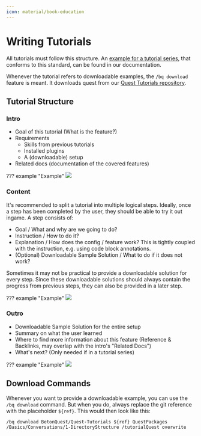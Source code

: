 ```yaml
---
icon: material/book-education
---
```


# Writing Tutorials
All tutorials must follow this structure.
An [example for a tutorial series](../../../Tutorials/Getting-Started/Basics/Conversations.md),
that conforms to this standard, can be found in our documentation.

Whenever the tutorial refers to downloadable examples, the `/bq download` feature is meant.
It downloads quest from our [Quest Tutorials repository](https://github.com/BetonQuest/Quest-Tutorials).


## Tutorial Structure
### Intro
* Goal of this tutorial (What is the feature?)
* Requirements
  * Skills from previous tutorials
  * Installed plugins
  * A (downloadable) setup
* Related docs (documentation of the covered features)

??? example "Example"
    ![](../../../_media/content/Participate/Process/Docs/Writing-Tutorials/IntroExample.png)

### Content
It's recommended to split a tutorial into multiple logical steps.
Ideally, once a step has been completed by the user, they should be able to try it out ingame. A step consists of:

* Goal / What and why are we going to do?
* Instruction / How to do it?
* Explanation / How does the config / feature work? This is tightly coupled with the instruction, e.g. using code block annotations.
* (Optional) Downloadable Sample Solution / What to do if it does not work?

Sometimes it may not be practical to provide a downloadable solution for every step. 
Since these downloadable solutions should always contain the progress from previous steps, they can also be provided in a later step.

??? example "Example"
    ![](../../../_media/content/Participate/Process/Docs/Writing-Tutorials/ContentExample.png)

### Outro
* Downloadable Sample Solution for the entire setup
* Summary on what the user learned
* Where to find more information about this feature (Reference & Backlinks, may overlap with the intro's "Related Docs")
* What's next? (Only needed if in a tutorial series)

??? example "Example"
    ![](../../../_media/content/Participate/Process/Docs/Writing-Tutorials/OutroExample.png)

## Download Commands
Whenever you want to provide a downloadable example, you can use the `/bq download` command.
But when you do, always replace the git reference with the placeholder `${ref}`. 
This would then look like this:
````
/bq download BetonQuest/Quest-Tutorials ${ref} QuestPackages /Basics/Conversations/1-DirectoryStructure /tutorialQuest overwrite
````
